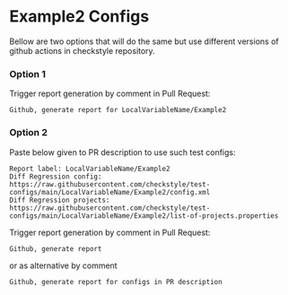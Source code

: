 # Example2 Configs

Bellow are two options that will do the same but use different versions
of github actions in checkstyle repository.


### Option 1
Trigger report generation by comment in Pull Request:
```
Github, generate report for LocalVariableName/Example2
```

### Option 2

Paste below given to PR description to use such test configs:
```
Report label: LocalVariableName/Example2
Diff Regression config: https://raw.githubusercontent.com/checkstyle/test-configs/main/LocalVariableName/Example2/config.xml
Diff Regression projects: https://raw.githubusercontent.com/checkstyle/test-configs/main/LocalVariableName/Example2/list-of-projects.properties
```

Trigger report generation by comment in Pull Request:
```
Github, generate report
```
or as alternative by comment
```
Github, generate report for configs in PR description
```
